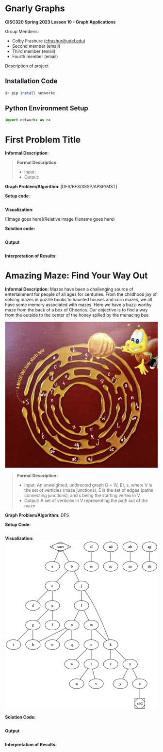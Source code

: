 # Gnarly Graphs

**CISC320 Spring 2023 Lesson 19 - Graph Applications**

Group Members:
* Colby Frashure (cfrashur@udel.edu)
* Second member (email)
* Third member (email)
* Fourth member (email)

Description of project

## Installation Code

```sh
$> pip install networkx
```

## Python Environment Setup

```python
import networkx as nx
```

# First Problem Title

**Informal Description**: 

> **Formal Description**:
>  * Input:
>  * Output:

**Graph Problem/Algorithm**: [DFS/BFS/SSSP/APSP/MST]


**Setup code**:

```python
```

**Visualization**:

![Image goes here](Relative image filename goes here)

**Solution code:**

```python
```

**Output**

```
```

**Interpretation of Results**:

# Amazing Maze: Find Your Way Out

**Informal Description:**
Mazes have been a challenging source of entertainment for people of all ages for centuries. From the childhood joy of solving mazes in puzzle books to haunted houses and corn mazes, we all have some memory associated with mazes. Here we have a buzz-worthy maze from the back of a box of Cheerios. Our objective is to find a way from the outside to the center of the honey spilled by the menacing bee.

![Image of original maze](./maze.png)

>**Formal Description:**
> * Input: An unweighted, undirected graph G = (V, E), s, where V is the set of verticies (maze junctions), E is the set of edges (paths connecting junctions), and s being the starting vertex in V.
> * Output: A set of verticies in V representing the path out of the maze

**Graph Problem/Algorithm:** DFS

**Setup Code:**

```python

```

**Visualization:**
![DFS Graph of Maze](./DFS-maze-graph.png)

**Solution Code:**

```python
```

**Output**

```
```

**Interpretation of Results:**

